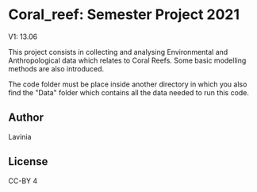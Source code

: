 # Coral_reef: Semester Project 2021

V1: 13.06

This project consists in collecting and analysing Environmental and Anthropological data which relates to Coral Reefs. Some basic modelling methods are also introduced.

The code folder must be place inside another directory in which you also find the "Data" folder which contains all the data needed to run this code.

## Author
Lavinia

## License
CC-BY 4

